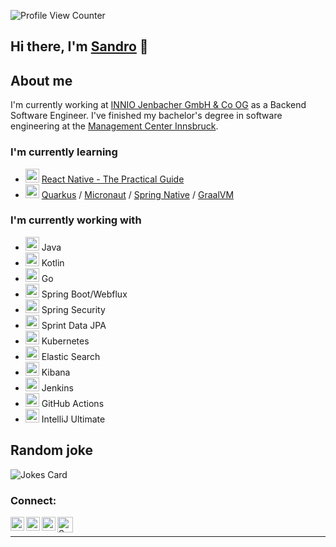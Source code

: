 ![Profile View Counter](https://komarev.com/ghpvc/?username=SandroBerger) 

## Hi there, I'm [Sandro][linkedin] 👋

## About me

I'm currently working at [INNIO Jenbacher GmbH & Co OG](https://www.innio.com/en) as a Backend Software Engineer. 
I've finished my bachelor's degree in software engineering at the [Management Center Innsbruck](https://www.mci.edu/en/study/bachelor/digital-business-software-engineering).

### I'm currently learning
* <img width="22px" src="https://cdn.jsdelivr.net/npm/simple-icons@v3/icons/udemy.svg"/> [React Native - The Practical Guide](https://www.udemy.com/course/react-native-the-practical-guide/)
* <img width="22px" src="https://cdn.jsdelivr.net/npm/simple-icons@v3/icons/quarkus.svg"/> [Quarkus](https://quarkus.io/) / [Micronaut](https://micronaut.io/) / [Spring Native](https://docs.spring.io/spring-native/docs/current/reference/htmlsingle/) / [GraalVM](https://www.graalvm.org/)

### I'm currently working with
* <img width="22px" src="https://cdn.jsdelivr.net/npm/simple-icons@v3/icons/java.svg"/> Java
* <img width="22px" src="https://cdn.jsdelivr.net/npm/simple-icons@v3/icons/kotlin.svg"/> Kotlin
* <img width="22px" src="https://cdn.jsdelivr.net/npm/simple-icons@v3/icons/go.svg"/> Go
* <img width="22px" src="https://cdn.jsdelivr.net/npm/simple-icons@v3/icons/spring.svg"/> Spring Boot/Webflux
* <img width="22px" src="https://cdn.jsdelivr.net/npm/simple-icons@v3/icons/spring.svg"/> Spring Security
* <img width="22px" src="https://cdn.jsdelivr.net/npm/simple-icons@v3/icons/spring.svg"/> Sprint Data JPA
* <img width="22px" src="https://cdn.jsdelivr.net/npm/simple-icons@v3/icons/kubernetes.svg"/> Kubernetes
* <img width="22px" src="https://cdn.jsdelivr.net/npm/simple-icons@v3/icons/elasticsearch.svg"/> Elastic Search
* <img width="22px" src="https://cdn.jsdelivr.net/npm/simple-icons@v3/icons/kibana.svg"/> Kibana 
* <img width="22px" src="https://cdn.jsdelivr.net/npm/simple-icons@v3/icons/jenkins.svg"/> Jenkins
* <img width="22px" src="https://cdn.jsdelivr.net/npm/simple-icons@v3/icons/githubactions.svg"/> GitHub Actions 
* <img width="22px" src="https://cdn.jsdelivr.net/npm/simple-icons@v3/icons/intellijidea.svg"/> IntelliJ Ultimate


## Random joke
![Jokes Card](https://readme-jokes.vercel.app/api)
### Connect:

[<img align="left" alt="Sandro Berger | Twitter" width="22px" src="https://cdn.jsdelivr.net/npm/simple-icons@v3/icons/twitter.svg" />][twitter]
[<img align="left" alt="Sandro Berger | LinkedIn" width="22px" src="https://cdn.jsdelivr.net/npm/simple-icons@v3/icons/linkedin.svg" />][linkedin]
[<img align="left" alt="Sandro Berger | Instagram" width="22px" src="https://cdn.jsdelivr.net/npm/simple-icons@v3/icons/instagram.svg" />][instagram]
[<img align="left" alt="Sandro Berger | Buy Me A Coffee" width="25px" src="https://www.buymeacoffee.com/assets/img/guidelines/logo-mark-1.svg" />][coffee]

<br />

---

[twitter]: https://twitter.com/BergerSandro94
[instagram]: https://instagram.com/_sandro_berger_
[linkedin]: https://www.linkedin.com/in/sandro-berger-372061b3/
[coffee]: https://www.buymeacoffee.com/sandroberger

<!--
**SandroBerger/SandroBerger** is a ✨ _special_ ✨ repository because its `README.md` (this file) appears on your GitHub profile.
